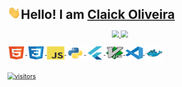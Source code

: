 #
<h1> <img src="https://raw.githubusercontent.com/ABSphreak/ABSphreak/master/gifs/Hi.gif" width="30px">Hello! I am <a href="https://github.com/claick-oliveira">Claick Oliveira</a>
</h1>

<div align="center">
  <a href="https://github.com/claick-oliveira">
  <img height="170em" src="https://github-readme-stats.vercel.app/api?username=claick-oliveira&count_private=true&show_icons=true&include_all_commits&custom_title=Claick's%20GitHub%20Stats"/>
  <img height="170em" src="https://github-readme-stats.vercel.app/api/top-langs/?username=claick-oliveira&layout=compact&hide=HTML,jupyter%20notebook,Vim%20script,Shell,Makefile,Dockerfile&langs_count=10"/>
</div>

<div style="display: inline_block"><br>
  <img align="center" alt="HTML" height="30" width="40" src="https://raw.githubusercontent.com/devicons/devicon/master/icons/html5/html5-original.svg">
  <img align="center" alt="CSS" height="30" width="40" src="https://raw.githubusercontent.com/devicons/devicon/master/icons/css3/css3-original.svg">
  <img align="center" alt="Javascript" height="30" width="40" src="https://raw.githubusercontent.com/devicons/devicon/master/icons/javascript/javascript-original.svg">
  <img align="center" alt="Python" height="30" width="40" src="https://raw.githubusercontent.com/devicons/devicon/master/icons/python/python-original.svg">
  <img align="center" alt="Flutter" height="30" width="40" src="https://raw.githubusercontent.com/devicons/devicon/master/icons/flutter/flutter-original.svg">
  <img align="center" alt="Vim" height="30" width="40" src="https://raw.githubusercontent.com/devicons/devicon/master/icons/vim/vim-original.svg">
  <img align="center" alt="Vscode" height="30" width="40" src="https://raw.githubusercontent.com/devicons/devicon/master/icons/vscode/vscode-original.svg">
  <img align="center" alt="Docker" height="30" width="40" src="https://raw.githubusercontent.com/devicons/devicon/master/icons/docker/docker-original.svg">
</div>

##

![visitors](https://visitor-badge-reloaded.herokuapp.com/badge?page_id=claick-oliveira&color=00df00)
